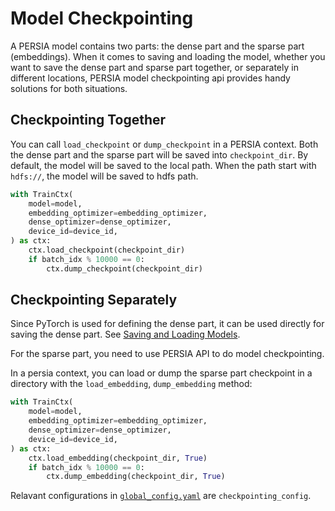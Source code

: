 Model Checkpointing
======

A PERSIA model contains two parts: the dense part and the sparse part (embeddings). When it comes to saving and loading the model, whether you want to save the dense part and sparse part together, or separately in different locations, PERSIA model checkpointing api provides handy solutions for both situations.

## Checkpointing Together

You can call `load_checkpoint` or `dump_checkpoint` in a PERSIA context. Both the dense part and the sparse part will be saved into `checkpoint_dir`. By default, the model will be saved to the local path. When the path start with `hdfs://`, the model will be saved to hdfs path.

```python
with TrainCtx(
    model=model,
    embedding_optimizer=embedding_optimizer,
    dense_optimizer=dense_optimizer,
    device_id=device_id,
) as ctx:
    ctx.load_checkpoint(checkpoint_dir)
    if batch_idx % 10000 == 0:
        ctx.dump_checkpoint(checkpoint_dir)
```

## Checkpointing Separately

Since PyTorch is used for defining the dense part, it can be used directly for saving the dense part. See [Saving and Loading Models](https://pytorch.org/tutorials/beginner/saving_loading_models.html).

For the sparse part, you need to use PERSIA API to do model checkpointing.

In a persia context, you can load or dump the sparse part checkpoint in a directory with the `load_embedding`, `dump_embedding` method:

```python
with TrainCtx(
    model=model,
    embedding_optimizer=embedding_optimizer,
    dense_optimizer=dense_optimizer,
    device_id=device_id,
) as ctx:
    ctx.load_embedding(checkpoint_dir, True)
    if batch_idx % 10000 == 0:
        ctx.dump_embedding(checkpoint_dir, True)
```

Relavant configurations in [`global_config.yaml`](../configuration/index.md) are `checkpointing_config`.
